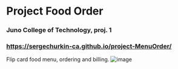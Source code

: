 # Project Food Order
### Juno College of Technology, proj. 1
### https://sergechurkin-ca.github.io/project-MenuOrder/

Flip card food menu, ordering and billing.
![image](https://github.com/SergeChurkin-ca/project-MenuOrder/blob/master/images/Screen%20Shot%202020-04-22%20at%201.55.29%20PM.png)


